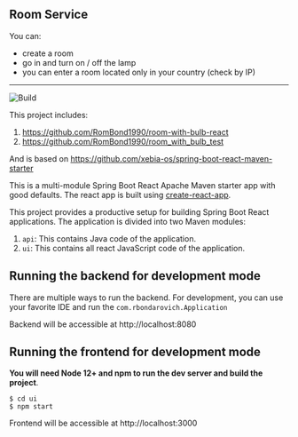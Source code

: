 ## Room Service

You can:
- create a room
- go in and turn on / off the lamp
- you can enter a room located only in your country (check by IP) 
-----

![Build](https://github.com/xebia-os/spring-boot-react-maven-starter/workflows/spring-boot-react-maven-starter%20CI/badge.svg)

This project includes:
1. https://github.com/RomBond1990/room-with-bulb-react
2. https://github.com/RomBond1990/room_with_bulb_test

And is based on https://github.com/xebia-os/spring-boot-react-maven-starter 


This is a multi-module Spring Boot React Apache Maven starter app with good defaults. The react app is built using [create-react-app](https://github.com/facebookincubator/create-react-app).

This project provides a productive setup for building Spring Boot React applications. The application is divided into two Maven modules:

1. `api`: This contains Java code of the application.
2. `ui`: This contains all react JavaScript code of the application.



## Running the backend for development mode

There are multiple ways to run the backend. For development, you can use your favorite IDE and run the
`com.rbondarovich.Application`

Backend will be accessible at http://localhost:8080

## Running the frontend for development mode

**You will need Node 12+ and npm to run the dev server and build the project**.


```
$ cd ui
$ npm start
```
Frontend will be accessible at http://localhost:3000
